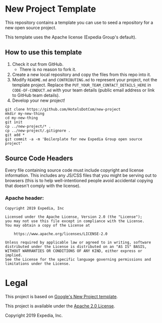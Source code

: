 # New Project Template

This repository contains a template you can use to seed a repository for a
new open source project.

This template uses the Apache license (Expedia Group's default).

## How to use this template

1. Check it out from GitHub.
    * There is no reason to fork it.
1. Create a new local repository and copy the files from this repo into it.
1. Modify `README.md` and `CONTRIBUTING.md` to represent your project, not the
   template project. Replace the `PUT_YOUR_TEAM_CONTACT_DETAILS_HERE` in 
   `CODE-OF-CONDUCT.md` with your team details (public email address or link 
   to GitHub team details).
1. Develop your new project!

``` shell
git clone https://github.com/HotelsDotCom/new-project
mkdir my-new-thing
cd my-new-thing
git init
cp ../new-project/* .
cp ../new-project/.gitignore .
git add *
git commit -a -m 'Boilerplate for new Expedia Group open source project'
```

## Source Code Headers

Every file containing source code must include copyright and license
information. This includes any JS/CSS files that you might be serving out to
browsers (this is to help well-intentioned people avoid accidental copying that
doesn't comply with the license).

### Apache header:

    Copyright 2019 Expedia, Inc

    Licensed under the Apache License, Version 2.0 (the "License");
    you may not use this file except in compliance with the License.
    You may obtain a copy of the License at

        https://www.apache.org/licenses/LICENSE-2.0

    Unless required by applicable law or agreed to in writing, software
    distributed under the License is distributed on an "AS IS" BASIS,
    WITHOUT WARRANTIES OR CONDITIONS OF ANY KIND, either express or implied.
    See the License for the specific language governing permissions and
    limitations under the License.

# Legal
This project is based on [Google's New Project template](https://github.com/google/new-project).

This project is available under the [Apache 2.0 License](http://www.apache.org/licenses/LICENSE-2.0.html).

Copyright 2019 Expedia, Inc.
